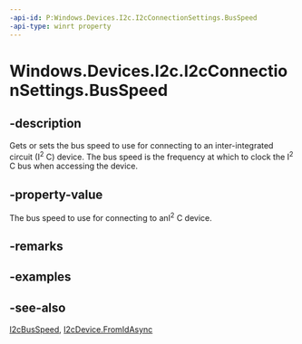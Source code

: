 ```yaml
---
-api-id: P:Windows.Devices.I2c.I2cConnectionSettings.BusSpeed
-api-type: winrt property
---
```


<!-- Property syntax
public Windows.Devices.I2c.I2cBusSpeed BusSpeed { get;  set; }
-->

# Windows.Devices.I2c.I2cConnectionSettings.BusSpeed

## -description
Gets or sets the bus speed to use for connecting to an inter-integrated circuit (I<sup>2</sup> C) device. The bus speed is the frequency at which to clock the I<sup>2</sup> C bus when accessing the device.

## -property-value
The bus speed to use for connecting to anI<sup>2</sup> C device.

## -remarks

## -examples

## -see-also
[I2cBusSpeed](i2cbusspeed.md), [I2cDevice.FromIdAsync](i2cdevice_fromidasync.md)